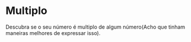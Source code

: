 # Multiplo
Descubra se o seu número é multiplo de algum número(Acho que tinham maneiras melhores de expressar isso).
